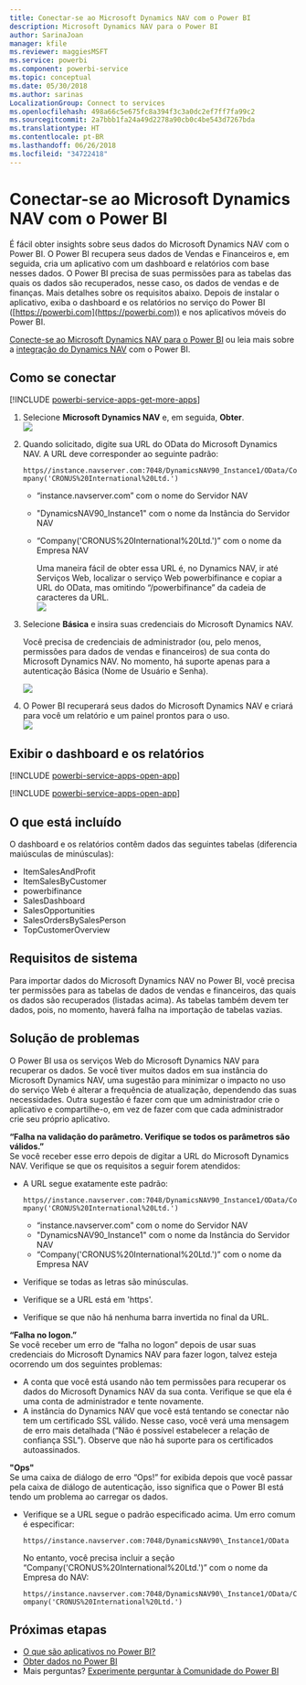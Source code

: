 ```yaml
---
title: Conectar-se ao Microsoft Dynamics NAV com o Power BI
description: Microsoft Dynamics NAV para o Power BI
author: SarinaJoan
manager: kfile
ms.reviewer: maggiesMSFT
ms.service: powerbi
ms.component: powerbi-service
ms.topic: conceptual
ms.date: 05/30/2018
ms.author: sarinas
LocalizationGroup: Connect to services
ms.openlocfilehash: 498a66c5e675fc8a394f3c3a0dc2ef7ff7fa99c2
ms.sourcegitcommit: 2a7bbb1fa24a49d2278a90cb0c4be543d7267bda
ms.translationtype: HT
ms.contentlocale: pt-BR
ms.lasthandoff: 06/26/2018
ms.locfileid: "34722418"
---
```

# <a name="connect-to-microsoft-dynamics-nav-with-power-bi"></a>Conectar-se ao Microsoft Dynamics NAV com o Power BI
É fácil obter insights sobre seus dados do Microsoft Dynamics NAV com o Power BI. O Power BI recupera seus dados de Vendas e Financeiros e, em seguida, cria um aplicativo com um dashboard e relatórios com base nesses dados. O Power BI precisa de suas permissões para as tabelas das quais os dados são recuperados, nesse caso, os dados de vendas e de finanças. Mais detalhes sobre os requisitos abaixo. Depois de instalar o aplicativo, exiba o dashboard e os relatórios no serviço do Power BI ([https://powerbi.com](https://powerbi.com)) e nos aplicativos móveis do Power BI. 

[Conecte-se ao Microsoft Dynamics NAV para o Power BI](https://app.powerbi.com/getdata/services/microsoft-dynamics-nav) ou leia mais sobre a [integração do Dynamics NAV](https://powerbi.microsoft.com/integrations/microsoft-dynamics-nav) com o Power BI.

## <a name="how-to-connect"></a>Como se conectar
[!INCLUDE [powerbi-service-apps-get-more-apps](./includes/powerbi-service-apps-get-more-apps.md)]

1. Selecione **Microsoft Dynamics NAV** e, em seguida, **Obter**.  
   ![](media/service-connect-to-microsoft-dynamics-nav/mdnav.png)
2. Quando solicitado, digite sua URL do OData do Microsoft Dynamics NAV. A URL deve corresponder ao seguinte padrão:
   
    `https//instance.navserver.com:7048/DynamicsNAV90_Instance1/OData/Company('CRONUS%20International%20Ltd.')`
   
   * “instance.navserver.com” com o nome do Servidor NAV
   * "DynamicsNAV90\_Instance1" com o nome da Instância do Servidor NAV
   * “Company('CRONUS%20International%20Ltd.')” com o nome da Empresa NAV
     
     Uma maneira fácil de obter essa URL é, no Dynamics NAV, ir até Serviços Web, localizar o serviço Web powerbifinance e copiar a URL do OData, mas omitindo “/powerbifinance” da cadeia de caracteres da URL.  
     ![](media/service-connect-to-microsoft-dynamics-nav/param.png)
3. Selecione **Básica** e insira suas credenciais do Microsoft Dynamics NAV.
   
    Você precisa de credenciais de administrador (ou, pelo menos, permissões para dados de vendas e financeiros) de sua conta do Microsoft Dynamics NAV.  No momento, há suporte apenas para a autenticação Básica (Nome de Usuário e Senha).
   
    ![](media/service-connect-to-microsoft-dynamics-nav/creds.png)
4. O Power BI recuperará seus dados do Microsoft Dynamics NAV e criará para você um relatório e um painel prontos para o uso.   
   ![](media/service-connect-to-microsoft-dynamics-nav/dashboard.png)

## <a name="view-the-dashboard-and-reports"></a>Exibir o dashboard e os relatórios
[!INCLUDE [powerbi-service-apps-open-app](./includes/powerbi-service-apps-open-app.md)]

[!INCLUDE [powerbi-service-apps-open-app](./includes/powerbi-service-apps-what-now.md)]

## <a name="whats-included"></a>O que está incluído
O dashboard e os relatórios contêm dados das seguintes tabelas (diferencia maiúsculas de minúsculas):  

* ItemSalesAndProfit  
* ItemSalesByCustomer  
* powerbifinance  
* SalesDashboard  
* SalesOpportunities  
* SalesOrdersBySalesPerson  
* TopCustomerOverview  

## <a name="system-requirements"></a>Requisitos de sistema
Para importar dados do Microsoft Dynamics NAV no Power BI, você precisa ter permissões para as tabelas de dados de vendas e financeiros, das quais os dados são recuperados (listadas acima). As tabelas também devem ter dados, pois, no momento, haverá falha na importação de tabelas vazias.

## <a name="troubleshooting"></a>Solução de problemas
O Power BI usa os serviços Web do Microsoft Dynamics NAV para recuperar os dados. Se você tiver muitos dados em sua instância do Microsoft Dynamics NAV, uma sugestão para minimizar o impacto no uso do serviço Web é alterar a frequência de atualização, dependendo das suas necessidades. Outra sugestão é fazer com que um administrador crie o aplicativo e compartilhe-o, em vez de fazer com que cada administrador crie seu próprio aplicativo.

**“Falha na validação do parâmetro. Verifique se todos os parâmetros são válidos.”**  
Se você receber esse erro depois de digitar a URL do Microsoft Dynamics NAV. Verifique se que os requisitos a seguir forem atendidos:

* A URL segue exatamente este padrão:
  
    `https//instance.navserver.com:7048/DynamicsNAV90_Instance1/OData/Company('CRONUS%20International%20Ltd.')`
  
  * “instance.navserver.com” com o nome do Servidor NAV
  * "DynamicsNAV90\_Instance1" com o nome da Instância do Servidor NAV
  * “Company('CRONUS%20International%20Ltd.')” com o nome da Empresa NAV
* Verifique se todas as letras são minúsculas.  
* Verifique se a URL está em 'https'.  
* Verifique se que não há nenhuma barra invertida no final da URL.

**“Falha no logon.”**  
Se você receber um erro de “falha no logon” depois de usar suas credenciais do Microsoft Dynamics NAV para fazer logon, talvez esteja ocorrendo um dos seguintes problemas:

* A conta que você está usando não tem permissões para recuperar os dados do Microsoft Dynamics NAV da sua conta. Verifique se que ela é uma conta de administrador e tente novamente.
* A instância do Dynamics NAV que você está tentando se conectar não tem um certificado SSL válido. Nesse caso, você verá uma mensagem de erro mais detalhada (“Não é possível estabelecer a relação de confiança SSL”). Observe que não há suporte para os certificados autoassinados.

**"Ops"**  
Se uma caixa de diálogo de erro “Ops!” for exibida depois que você passar pela caixa de diálogo de autenticação, isso significa que o Power BI está tendo um problema ao carregar os dados.

* Verifique se a URL segue o padrão especificado acima. Um erro comum é especificar:
  
    `https//instance.navserver.com:7048/DynamicsNAV90\_Instance1/OData`
  
    No entanto, você precisa incluir a seção “Company('CRONUS%20International%20Ltd.')” com o nome da Empresa do NAV:
  
    `https//instance.navserver.com:7048/DynamicsNAV90\_Instance1/OData/Company('CRONUS%20International%20Ltd.')`

## <a name="next-steps"></a>Próximas etapas
* [O que são aplicativos no Power BI?](service-install-use-apps.md)
* [Obter dados no Power BI](service-get-data.md)
* Mais perguntas? [Experimente perguntar à Comunidade do Power BI](http://community.powerbi.com/)

